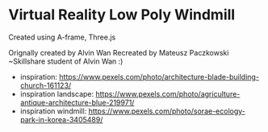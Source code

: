 # Virtual Reality Low Poly Windmill

Created using A-frame, Three.js

Orignally created by Alvin Wan
Recreated by Mateusz Paczkowski ~Skillshare student of Alvin Wan :)

* inspiration: https://www.pexels.com/photo/architecture-blade-building-church-161123/
* inspiration landscape: https://www.pexels.com/photo/agriculture-antique-architecture-blue-219971/
* inspiration windmill: https://www.pexels.com/photo/sorae-ecology-park-in-korea-3405489/
